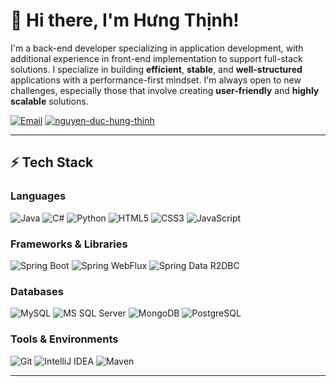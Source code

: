 # 👋 Hi there, I'm Hưng Thịnh!
I'm a back-end developer specializing in application development, with additional experience in front-end implementation to support full-stack solutions. I specialize in building **efficient**, **stable**, and **well-structured** applications with a performance-first mindset. 
I'm always open to new challenges, especially those that involve creating **user-friendly** and **highly scalable** solutions.

[![Email](https://img.shields.io/badge/nguyenduchungthinh03-D14836?style=flat&logo=gmail&logoColor=white)](mailto:nguyenduchungthinh03@gmai.com)
[![nguyen-duc-hung-thinh](https://img.shields.io/badge/LinkedIn-0077B5?style=flat&logo=linkedin&logoColor=white)](https://www.linkedin.com/in/nguyen-duc-hung-thinh/)

---



## ⚡ Tech Stack

### **Languages**  

![Java](https://img.shields.io/badge/Java-ED8B00?style=for-the-badge&logo=openjdk&logoColor=white)
![C#](https://img.shields.io/badge/C%23-239120?style=for-the-badge&logo=c-sharp&logoColor=white)
![Python](https://img.shields.io/badge/Python-3776AB?style=for-the-badge&logo=python&logoColor=white)
![HTML5](https://img.shields.io/badge/HTML5-E34F26?style=for-the-badge&logo=html5&logoColor=white)
![CSS3](https://img.shields.io/badge/CSS3-1572B6?style=for-the-badge&logo=css3&logoColor=white)
![JavaScript](https://img.shields.io/badge/JavaScript-F7DF1E?style=for-the-badge&logo=javascript&logoColor=black)



### **Frameworks & Libraries**

![Spring Boot](https://img.shields.io/badge/Spring%20Boot-6DB33F?style=for-the-badge&logo=spring-boot&logoColor=white)
![Spring WebFlux](https://img.shields.io/badge/Spring%20WebFlux-6DB33F?style=for-the-badge&logo=spring&logoColor=white)
![Spring Data R2DBC](https://img.shields.io/badge/Spring%20Data%20R2DBC-6DB33F?style=for-the-badge)



### **Databases**

![MySQL](https://img.shields.io/badge/MySQL-4479A1?style=for-the-badge&logo=mysql&logoColor=white)
![MS SQL Server](https://img.shields.io/badge/SQL%20Server-CC2927?style=for-the-badge&logo=microsoft-sql-server&logoColor=white)
![MongoDB](https://img.shields.io/badge/MongoDB-47A248?style=for-the-badge&logo=mongodb&logoColor=white)
![PostgreSQL](https://img.shields.io/badge/PostgreSQL-316192?style=for-the-badge&logo=postgresql&logoColor=white)



### **Tools & Environments**

![Git](https://img.shields.io/badge/Git-F05032?style=for-the-badge&logo=git&logoColor=white)
![IntelliJ IDEA](https://img.shields.io/badge/IntelliJ%20IDEA-000000?style=for-the-badge&logo=intellij-idea&logoColor=white)
![Maven](https://img.shields.io/badge/Maven-C71A36?style=for-the-badge&logo=apache-maven&logoColor=white)

---
